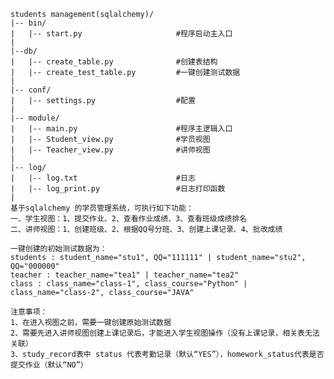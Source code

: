 ﻿```
students management(sqlalchemy)/
|-- bin/
|   |-- start.py                     #程序启动主入口
|   
|--db/
|   |-- create_table.py              #创建表结构
|   |-- create_test_table.py         #一键创建测试数据
|
|-- conf/
|   |-- settings.py                  #配置
|               
|-- module/
|   |-- main.py                      #程序主逻辑入口
|   |-- Student_view.py              #学员视图
|   |-- Teacher_view.py              #讲师视图
|
|-- log/
|   |-- log.txt                      #日志
|   |-- log_print.py                 #日志打印函数
|
基于sqlalchemy 的学员管理系统，可执行如下功能：
一、学生视图：1、提交作业、2、查看作业成绩、3、查看班级成绩排名
二、讲师视图：1、创建班级、2、根据QQ号分班、3、创建上课记录、4、批改成绩

一键创建的初始测试数据为：
students : student_name="stu1", QQ="111111" | student_name="stu2", QQ="000000"
teacher : teacher_name="tea1" | teacher_name="tea2"
class : class_name="class-1", class_course="Python" | class_name="class-2", class_course="JAVA"

注意事项：
1、在进入视图之前，需要一键创建原始测试数据
2、需要先进入讲师视图创建上课记录后，才能进入学生视图操作（没有上课记录，相关表无法关联）
3、study_record表中 status 代表考勤记录（默认“YES”），homework_status代表是否提交作业（默认“NO”）
```
